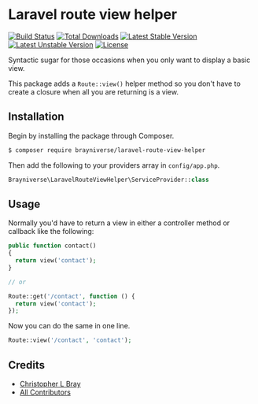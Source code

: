 # Laravel route view helper

[![Build Status](https://travis-ci.org/brayniverse/laravel-route-view-helper.svg)](https://travis-ci.org/brayniverse/laravel-route-view-helper)
[![Total Downloads](https://poser.pugx.org/brayniverse/laravel-route-view-helper/d/total.svg)](https://packagist.org/brayniverse/laravel-route-view-helper)
[![Latest Stable Version](https://poser.pugx.org/brayniverse/laravel-route-view-helper/v/stable.svg)](https://packagist.org/packages/brayniverse/laravel-route-view-helper)
[![Latest Unstable Version](https://poser.pugx.org/brayniverse/laravel-route-view-helper/v/unstable.svg)](https://packagist.org/packages/brayniverse/laravel-route-view-helper)
[![License](https://poser.pugx.org/brayniverse/laravel-route-view-helper/license.svg)](https://packagist.org/packages/brayniverse/laravel-route-view-helper)

Syntactic sugar for those occasions when you only want to display a basic view.

This package adds a `Route::view()` helper method so you don't have to create a closure when all you are returning is a view.

## Installation

Begin by installing the package through Composer.

```bash
$ composer require brayniverse/laravel-route-view-helper
```

Then add the following to your providers array in `config/app.php`.

```php
Brayniverse\LaravelRouteViewHelper\ServiceProvider::class
```

## Usage

Normally you'd have to return a view in either a controller method or callback like the following: 

```php
public function contact()
{
  return view('contact');
}

// or

Route::get('/contact', function () {
  return view('contact');
});
```

Now you can do the same in one line.

```php
Route::view('/contact', 'contact');
```

## Credits

- [Christopher L Bray](https://github.com/brayniverse)
- [All Contributors](../../contributors)
